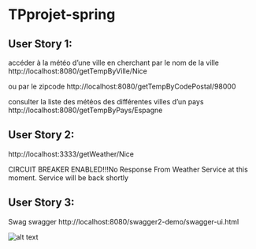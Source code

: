 # TPprojet-spring


## User Story 1:
accéder à la météo d’une ville en cherchant par le nom de la ville 
http://localhost:8080/getTempByVille/Nice

ou par le zipcode
http://localhost:8080/getTempByCodePostal/98000

consulter la liste des météos des différentes villes d’un pays
http://localhost:8080/getTempByPays/Espagne


## User Story 2:

http://localhost:3333/getWeather/Nice

CIRCUIT BREAKER ENABLED!!!No Response From Weather Service at this moment. Service will be back shortly

## User Story 3:

Swag swagger
http://localhost:8080/swagger2-demo/swagger-ui.html

![alt text](https://www.zupimages.net/up/22/07/a8vd.png)

